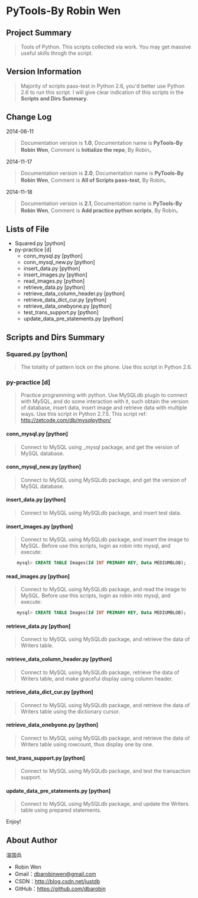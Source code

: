 # PyTools-By Robin Wen #

## Project Summary ##

> Tools of Python. This scripts collected via work. You may get massive useful skills throgh the script.

## Version Information ##
> Majority of scripts pass-test in Python 2.6, you'd better use Python 2.6 to run this script. I will give clear indication of this scripts in the **Scripts and Dirs Summary**.

## Change Log ##

2014-06-11
> Documentation version is **1.0**, Documentation name is **PyTools-By Robin Wen**, Comment is **Initialize the repo**, By Robin。

2014-11-17
> Documentation version is **2.0**, Documentation name is **PyTools-By Robin Wen**, Comment is **All of Scripts pass-test**, By Robin。

2014-11-18
> Documentation version is **2.1**, Documentation name is **PyTools-By Robin Wen**, Comment is **Add practice python scripts**, By Robin。

## Lists of File ##

* Squared.py [python]
* py-practice [d]
	* conn_mysql.py [python]
	* conn_mysql_new.py [python]
	* insert_data.py [python]
	* insert_images.py [python]
	* read_images.py [python]
	* retrieve_data.py [python]
	* retrieve_data_column_header.py [python]
	* retrieve_data_dict_cur.py [python]
	* retrieve_data_onebyone.py [python]
	* test_trans_support.py [python]
	* update_data_pre_statements.py [python]


## Scripts and Dirs Summary ##

### Squared.py [python] ###
> The totality of pattern lock on the phone. Use this script in Python 2.6.

### py-practice [d] ###
> Practice programming with python. Use MySQLdb plugin to connect with MySQL, and do some interaction with it, such obtain the version of database, insert data, insert image and retrieve data with multiple ways. Use this script in Python 2.7.5. This script ref: http://zetcode.com/db/mysqlpython/

#### conn_mysql.py [python] ####
> Connect to MySQL using _mysql package, and get the version of MySQL database.

#### conn_mysql_new.py [python] ####
> Connect to MySQL using MySQLdb package, and get the version of MySQL database.

#### insert_data.py [python] ####
> Connect to MySQL using MySQLdb package, and insert test data.

#### insert_images.py [python] ####
> Connect to MySQL using MySQLdb package, and insert the image to MySQL.
> Before use this scripts, login as robin into mysql, and execute:

``` sql
	mysql> CREATE TABLE Images(Id INT PRIMARY KEY, Data MEDIUMBLOB);
```

#### read_images.py [python] ####
> Connect to MySQL using MySQLdb package, and read the image to MySQL.
> Before use this scripts, login as robin into mysql, and execute:

``` sql
	mysql> CREATE TABLE Images(Id INT PRIMARY KEY, Data MEDIUMBLOB);
```

#### retrieve_data.py [python] ####
>  Connect to MySQL using MySQLdb package, and retrieve the data of Writers table.

#### retrieve_data_column_header.py [python] ####
> Connect to MySQL using MySQLdb package, retrieve the data of Writers table, and make graceful display using column header.

#### retrieve_data_dict_cur.py [python] ####
> Connect to MySQL using MySQLdb package, and retrieve the data of Writers table using the dictionary cursor.

#### retrieve_data_onebyone.py [python] ####
> Connect to MySQL using MySQLdb package, and retrieve the data of Writers table using rowcount, thus display one by one.

#### test_trans_support.py [python] ####
> Connect to MySQL using MySQLdb package, and test the transaction support.

#### update_data_pre_statements.py [python] ####
> Connect to MySQL using MySQLdb package, and update the Writers table using prepared statements.

Enjoy!

## About Author ##

温国兵

* Robin Wen
* Gmail：dbarobinwen@gmail.com
* CSDN：http://blog.csdn.net/justdb
* GitHub：https://github.com/dbarobin